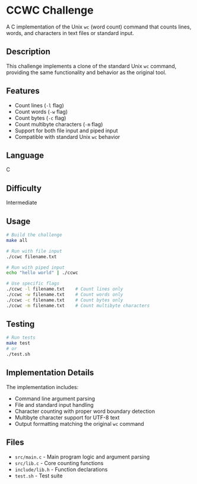 # CCWC Challenge

A C implementation of the Unix `wc` (word count) command that counts lines, words, and characters in text files or standard input.

## Description

This challenge implements a clone of the standard Unix `wc` command, providing the same functionality and behavior as the original tool.

## Features

- Count lines (`-l` flag)
- Count words (`-w` flag)  
- Count bytes (`-c` flag)
- Count multibyte characters (`-m` flag)
- Support for both file input and piped input
- Compatible with standard Unix `wc` behavior

## Language

C

## Difficulty

Intermediate

## Usage

```bash
# Build the challenge
make all

# Run with file input
./ccwc filename.txt

# Run with piped input
echo "hello world" | ./ccwc

# Use specific flags
./ccwc -l filename.txt    # Count lines only
./ccwc -w filename.txt    # Count words only
./ccwc -c filename.txt    # Count bytes only
./ccwc -m filename.txt    # Count multibyte characters
```

## Testing

```bash
# Run tests
make test
# or
./test.sh
```

## Implementation Details

The implementation includes:
- Command line argument parsing
- File and standard input handling
- Character counting with proper word boundary detection
- Multibyte character support for UTF-8 text
- Output formatting matching the original `wc` command

## Files

- `src/main.c` - Main program logic and argument parsing
- `src/lib.c` - Core counting functions
- `include/lib.h` - Function declarations
- `test.sh` - Test suite
